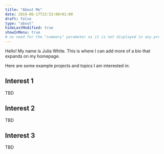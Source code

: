 ```yaml
---
title: "About Me"
date: 2019-06-17T23:53:00+01:00
draft: false
type: "about"
hideLastModified: true
showInMenu: true
# no need for the "summary" parameter as it is not displayed in any previews
---
```


Hello! My name is Julia White. This is where I can add more of a bio that expands on my homepage.

Here are some example projects and topics I am interested in:


## Interest 1
TBD 

## Interest 2
TBD

## Interest 3
TBD
